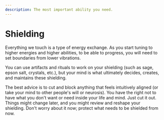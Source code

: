 ```yaml
---
description: The most important ability you need.
---
```


# Shielding

Everything we touch is a type of energy exchange. As you start tuning to higher energies and higher abilities, to be able to progress, you will need to set boundaries from lower vibrations.

You can use artifacts and rituals to work on your shielding (such as sage, epson salt, crystals, etc.), but your mind is what ultimately decides, creates, and maintains these shielding.

The best advice is to cut and block anything that feels intuitively aligned (or take your mind to other people's will or neurosis). You have the right not to have what you don't want or need inside your life and mind. Just cut it out. Things might change later, and you might review and reshape your shielding. Don't worry about it now; protect what needs to be shielded from now.

